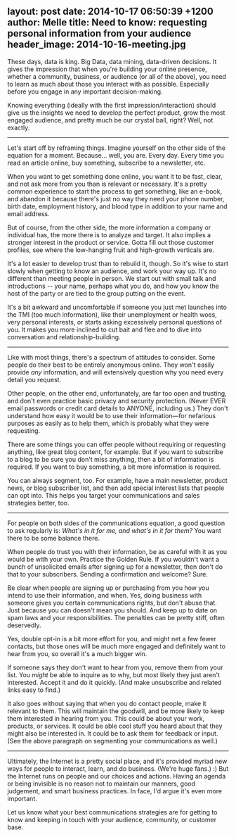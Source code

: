 layout: post
date: 2014-10-17 06:50:39 +1200
author: Melle
title: Need to know: requesting personal information from your audience
header_image: 2014-10-16-meeting.jpg
----

<!-- excerpt -->

These days, data is king. Big Data, data mining, data-driven decisions. It gives the impression that when you're building your online presence, whether a community, business, or audience (or all of the above), you need to learn as much about those you interact with as possible. Especially before you engage in any important decision-making. 

Knowing everything (ideally with the first impression/interaction) should give us the insights we need to develop the perfect product, grow the most engaged audience, and pretty much be our crystal ball, right? Well, not exactly.

<!-- /excerpt -->

***

Let's start off by reframing things. Imagine yourself on the other side of the equation for a moment. Because... well, you are. Every day. Every time you read an article online, buy something, subscribe to a newsletter, etc.

When you want to get something done online, you want it to be fast, clear, and not ask more from you than is relevant or necessary. It's a pretty common experience to start the process to get something, like an e-book, and abandon it because there's just no way they need your phone number, birth date, employment history, and blood type in addition to your name and email address. 

But of course, from the other side, the more information a company or individual has, the more there is to analyze and target. It also implies a stronger interest in the product or service. Gotta fill out those customer profiles, see where the low-hanging fruit and high-growth verticals are. 

It's a lot easier to develop trust than to rebuild it, though. So it's wise to start slowly when getting to know an audience, and work your way up. It's no different than meeting people in person. We start out with small talk and introductions -- your name, perhaps what you do, and how you know the host of the party or are tied to the group putting on the event. 

It's a bit awkward and uncomfortable if someone you just met launches into the TMI (too much information), like their unemployment or health woes, very personal interests, or starts asking excessively personal questions of you. It makes you more inclined to cut bait and flee and to dive into conversation and relationship-building.

***

Like with most things, there's a spectrum of attitudes to consider. Some people do their best to be entirely anonymous online. They won't easily provide *any* information, and will extensively question why you need every detail you request.

Other people, on the other end, unfortunately, are far too open and trusting, and don't even practice basic privacy and security protection. (Never EVER email passwords or credit card details to ANYONE, including us.) They don't understand how easy it would be to use their information—for nefarious purposes as easily as to help them, which is probably what they were requesting.

There are some things you can offer people without requiring or requesting anything, like great blog content, for example. But if you want to subscribe to a blog to be sure you don't miss anything, then a bit of information is required. If you want to buy something, a bit more information is required. 

You can always segment, too. For example, have a main newsletter, product news, or blog subscriber list, and then add special interest lists that people can opt into. This helps you target your communications and sales strategies better, too.

***

For people on both sides of the communications equation, a good question to ask regularly is: *What's in it for me, and what's in it for them?* You want there to be some balance there.

When people do trust you with their information, be as careful with it as you would be with your own. Practice the Golden Rule. If you wouldn't want a bunch of unsolicited emails after signing up for a newsletter, then don't do that to your subscribers. Sending a confirmation and welcome? Sure. 

Be clear when people are signing up or purchasing from you how you intend to use their information, and when. Yes, doing business with someone gives you certain communications rights, but don't abuse that. Just because you can doesn't mean you should. And keep up to date on spam laws and your responsibilities. The penalties can be pretty stiff, often deservedly. 

Yes, double opt-in is a bit more effort for you, and might net a few fewer contacts, but those ones will be much more engaged and definitely want to hear from you, so overall it's a much bigger win. 

If someone says they don't want to hear from you, remove them from your list. You *might* be able to inquire as to why, but most likely they just aren't interested. Accept it and do it quickly. (And make unsubscribe and related links easy to find.)

It also goes without saying that when you do contact people, make it relevant to them. This will maintain the goodwill, and be more likely to keep them interested in hearing from you. This could be about your work, products, or services. It could be able cool stuff you heard about that they might also be interested in. It could be to ask them for feedback or input. (See the above paragraph on segmenting your communications as well.)

***

Ultimately, the Internet is a pretty social place, and it's provided myriad new ways for people to interact, learn, and do business. (We're huge fans.) :) But the Internet runs on people and our choices and actions. Having an agenda or being invisible is no reason not to maintain our manners, good judgement, and smart business practices. In face, I'd argue it's even more important.

Let us know what your best communications strategies are for getting to know and keeping in touch with your audience, community, or customer base.